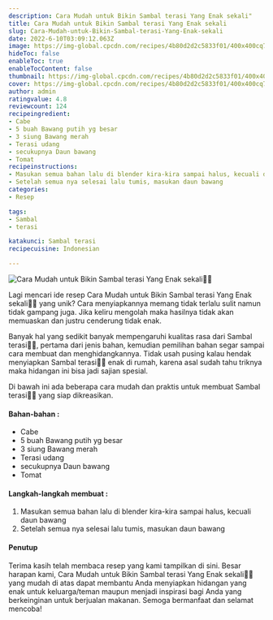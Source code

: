 ```yaml
---
description: Cara Mudah untuk Bikin Sambal terasi Yang Enak sekali"
title: Cara Mudah untuk Bikin Sambal terasi Yang Enak sekali
slug: Cara-Mudah-untuk-Bikin-Sambal-terasi-Yang-Enak-sekali
date: 2022-6-10T03:09:12.063Z
image: https://img-global.cpcdn.com/recipes/4b80d2d2c5833f01/400x400cq70/photo.jpg
hideToc: false
enableToc: true
enableTocContent: false
thumbnail: https://img-global.cpcdn.com/recipes/4b80d2d2c5833f01/400x400cq70/photo.jpg
cover: https://img-global.cpcdn.com/recipes/4b80d2d2c5833f01/400x400cq70/photo.jpg
author: admin
ratingvalue: 4.8
reviewcount: 124
recipeingredient:
- Cabe
- 5 buah Bawang putih yg besar
- 3 siung Bawang merah
- Terasi udang
- secukupnya Daun bawang
- Tomat
recipeinstructions:
- Masukan semua bahan lalu di blender kira-kira sampai halus, kecuali daun bawang
- Setelah semua nya selesai lalu tumis, masukan daun bawang
categories:
- Resep

tags:
- Sambal
- terasi

katakunci: Sambal terasi
recipecuisine: Indonesian

---
```


![Cara Mudah untuk Bikin Sambal terasi Yang Enak sekali👩‍🍳](https://img-global.cpcdn.com/recipes/4b80d2d2c5833f01/400x400cq70/photo.jpg)

Lagi mencari ide resep Cara Mudah untuk Bikin Sambal terasi Yang Enak sekali👩‍🍳 yang unik? Cara menyiapkannya memang tidak terlalu sulit namun tidak gampang juga. Jika keliru mengolah maka hasilnya tidak akan memuaskan dan justru cenderung tidak enak.

Banyak hal yang sedikit banyak mempengaruhi kualitas rasa dari Sambal terasi👩‍🍳, pertama dari jenis bahan, kemudian pemilihan bahan segar sampai cara membuat dan menghidangkannya. Tidak usah pusing kalau hendak menyiapkan Sambal terasi👩‍🍳 enak di rumah, karena asal sudah tahu triknya maka hidangan ini bisa jadi sajian spesial.

Di bawah ini ada beberapa cara mudah dan praktis untuk membuat Sambal terasi👩‍🍳 yang siap dikreasikan.

<!--inarticleads1-->

#### Bahan-bahan :

- Cabe
- 5 buah Bawang putih yg besar
- 3 siung Bawang merah
- Terasi udang
- secukupnya Daun bawang
- Tomat

<!--inarticleads2-->

#### Langkah-langkah membuat :

1. Masukan semua bahan lalu di blender kira-kira sampai halus, kecuali daun bawang
1. Setelah semua nya selesai lalu tumis, masukan daun bawang

#### Penutup

Terima kasih telah membaca resep yang kami tampilkan di sini. Besar harapan kami, Cara Mudah untuk Bikin Sambal terasi Yang Enak sekali👩‍🍳 yang mudah di atas dapat membantu Anda menyiapkan hidangan yang enak untuk keluarga/teman maupun menjadi inspirasi bagi Anda yang berkeinginan untuk berjualan makanan. Semoga bermanfaat dan selamat mencoba!